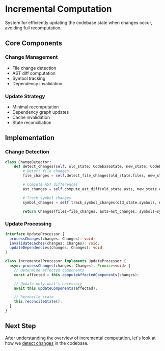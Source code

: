 # Incremental Computation

System for efficiently updating the codebase state when changes occur, avoiding full recomputation.

## Core Components

### Change Management

- File change detection
- AST diff computation
- Symbol tracking
- Dependency invalidation

### Update Strategy

- Minimal recomputation
- Dependency graph updates
- Cache invalidation
- State reconciliation

## Implementation

### Change Detection

```python
class ChangeDetector:
    def detect_changes(self, old_state: CodebaseState, new_state: CodebaseState) -> Changes:
        # Detect file changes
        file_changes = self.detect_file_changes(old_state.files, new_state.files)

        # Compute AST differences
        ast_changes = self.compute_ast_diff(old_state.asts, new_state.asts)

        # Track symbol changes
        symbol_changes = self.track_symbol_changes(old_state.symbols, new_state.symbols)

        return Changes(files=file_changes, asts=ast_changes, symbols=symbol_changes)
```

### Update Processing

```typescript
interface UpdateProcessor {
  processChanges(changes: Changes): void;
  invalidateCaches(changes: Changes): void;
  updateDependencies(changes: Changes): void;
}

class IncrementalProcessor implements UpdateProcessor {
  async processChanges(changes: Changes): Promise<void> {
    // Determine affected components
    const affected = this.computeAffectedComponents(changes);

    // Update only what's necessary
    await this.updateComponents(affected);

    // Reconcile state
    this.reconcileState();
  }
}
```

## Next Step

After understanding the overview of incremental computation, let's look at how we [detect changes](./B.%20Change%20Detection.md) in the codebase.
